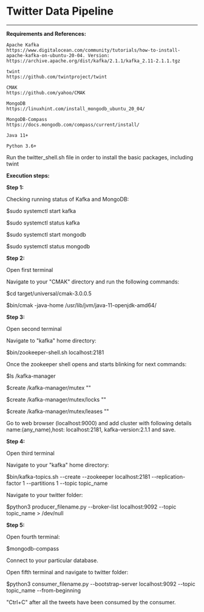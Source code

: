 # Twitter Data Pipeline

--------------------------------------------------------------------------------

****Requirements and References:****

    Apache Kafka 
    https://www.digitalocean.com/community/tutorials/how-to-install-apache-kafka-on-ubuntu-20-04. Version: https://archive.apache.org/dist/kafka/2.1.1/kafka_2.11-2.1.1.tgz

    twint
    https://github.com/twintproject/twint

    CMAK 
    https://github.com/yahoo/CMAK

    MongoDB 
    https://linuxhint.com/install_mongodb_ubuntu_20_04/
    
    MongoDB-Compass 
    https://docs.mongodb.com/compass/current/install/

    Java 11+

    Python 3.6+

Run the twitter_shell.sh file in order to install the basic packages, including twint

****Execution steps:****

**Step 1:**

Checking running status of Kafka and MongoDB:

$sudo systemctl start kafka

$sudo systemctl status kafka

$sudo systemctl start mongodb

$sudo systemctl status mongodb

**Step 2:**

Open first terminal

Navigate to your "CMAK" directory and run the following commands:

$cd target/universal/cmak-3.0.0.5

$bin/cmak -java-home /usr/lib/jvm/java-11-openjdk-amd64/

**Step 3:**

Open second terminal

Navigate to "kafka" home directory:

$bin/zookeeper-shell.sh localhost:2181

Once the zookeeper shell opens and starts blinking for next commands:

$ls /kafka-manager

$create /kafka-manager/mutex ""

$create /kafka-manager/mutex/locks ""

$create /kafka-manager/mutex/leases ""

Go to web browser (localhost:9000) and add cluster with following details name:(any_name),host: localhost:2181, kafka-version:2.1.1 and save.

**Step 4:**

Open third terminal

Navigate to your "kafka" home directory:

$bin/kafka-topics.sh --create --zookeeper localhost:2181 --replication-factor 1 --partitions 1 --topic topic_name

Navigate to your twitter folder:

$python3 producer_filename.py --broker-list localhost:9092 --topic topic_name > /dev/null

**Step 5:**

Open fourth terminal: 

$mongodb-compass

Connect to your particular database.

Open fifth terminal and navigate to twitter folder:

$python3 consumer_filename.py --bootstrap-server localhost:9092 --topic topic_name --from-beginning

"Ctrl+C" after all the tweets have been consumed by the consumer. 
